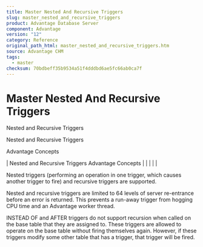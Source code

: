 ```yaml
---
title: Master Nested And Recursive Triggers
slug: master_nested_and_recursive_triggers
product: Advantage Database Server
component: Advantage
version: "12"
category: Reference
original_path_html: master_nested_and_recursive_triggers.htm
source: Advantage CHM
tags:
  - master
checksum: 70bdbeff35b9534a51f4dddbd6ae5fc66ab0ca7f
---
```


# Master Nested And Recursive Triggers

Nested and Recursive Triggers

Nested and Recursive Triggers

Advantage Concepts

| Nested and Recursive Triggers  Advantage Concepts |  |  |  |  |

Nested triggers (performing an operation in one trigger, which causes another trigger to fire) and recursive triggers are supported.

Nested and recursive triggers are limited to 64 levels of server re-entrance before an error is returned. This prevents a run-away trigger from hogging CPU time and an Advantage worker thread.

INSTEAD OF and AFTER triggers do not support recursion when called on the base table that they are assigned to. These triggers are allowed to operate on the base table without firing themselves again. However, if these triggers modify some other table that has a trigger, that trigger will be fired.
